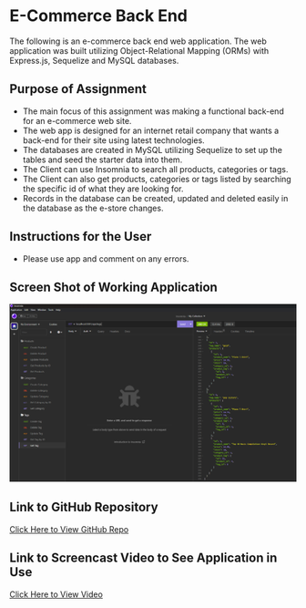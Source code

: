 # E-Commerce Back End
The following is an e-commerce back end web application. The web application was built utilizing Object-Relational Mapping (ORMs) with Express.js, Sequelize and MySQL databases. 

## Purpose of Assignment
- The main focus of this assignment was making a functional back-end for an e-commerce web site.
- The web app is designed for an internet retail company that wants a back-end for their site using latest technologies.
- The databases are created in MySQL utilizing Sequelize to set up the tables and seed the starter data into them.
- The Client can use Insomnia to search all products, categories or tags.
- The Client can also get products, categories or tags listed by searching the specific id of what they are looking for.
- Records in the database can be created, updated and deleted easily in the database as the e-store changes. 

## Instructions for the User
 - Please use app and comment on any errors.

## Screen Shot of Working Application
<img src="./assets/e-commerce.png" alt="screenshot of app being tested in Insomnia"/>

## Link to GitHub Repository
[Click Here to View GitHub Repo](https://github.com/Aidan-Windebank/e-commerce-back-end)

## Link to Screencast Video to See Application in Use
[Click Here to View Video]()
